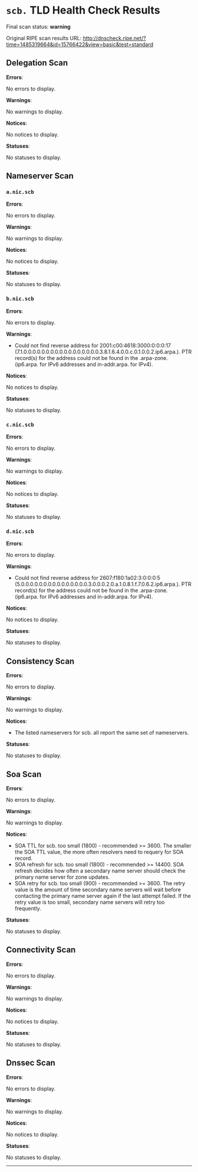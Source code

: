 # `scb.` TLD Health Check Results

Final scan status: **warning** 

Original RIPE scan results URL: http://dnscheck.ripe.net/?time=1485319664&id=15766422&view=basic&test=standard

## Delegation Scan

**Errors**:

No errors to display.

**Warnings**:

No warnings to display.

**Notices**:

No notices to display.

**Statuses**:

No statuses to display.

## Nameserver Scan

### `a.nic.scb`

**Errors**:

No errors to display.

**Warnings**:

No warnings to display.

**Notices**:

No notices to display.

**Statuses**:

No statuses to display.

### `b.nic.scb`

**Errors**:

No errors to display.

**Warnings**:

* Could not find reverse address for 2001:c00:4618:3000:0:0:0:17 (7.1.0.0.0.0.0.0.0.0.0.0.0.0.0.0.0.0.0.3.8.1.6.4.0.0.c.0.1.0.0.2.ip6.arpa.). PTR record(s) for the address could not be found in the .arpa-zone. (ip6.arpa. for IPv6 addresses and in-addr.arpa. for IPv4).

**Notices**:

No notices to display.

**Statuses**:

No statuses to display.

### `c.nic.scb`

**Errors**:

No errors to display.

**Warnings**:

No warnings to display.

**Notices**:

No notices to display.

**Statuses**:

No statuses to display.

### `d.nic.scb`

**Errors**:

No errors to display.

**Warnings**:

* Could not find reverse address for 2607:f180:1a02:3:0:0:0:5 (5.0.0.0.0.0.0.0.0.0.0.0.0.0.0.0.3.0.0.0.2.0.a.1.0.8.1.f.7.0.6.2.ip6.arpa.). PTR record(s) for the address could not be found in the .arpa-zone. (ip6.arpa. for IPv6 addresses and in-addr.arpa. for IPv4).

**Notices**:

No notices to display.

**Statuses**:

No statuses to display.

## Consistency Scan

**Errors**:

No errors to display.

**Warnings**:

No warnings to display.

**Notices**:

* The listed nameservers for scb. all report the same set of nameservers.

**Statuses**:

No statuses to display.

## Soa Scan

**Errors**:

No errors to display.

**Warnings**:

No warnings to display.

**Notices**:

* SOA TTL for scb. too small (1800) - recommended >= 3600. The smaller the SOA TTL value, the more often resolvers need to requery for SOA record.
* SOA refresh for scb. too small (1800) - recommended >= 14400. SOA refresh decides how often a secondary name server should check the primary name server for zone updates.
* SOA retry for scb. too small (900) - recommended >= 3600. The retry value is the amount of time secondary name servers will wait before contacting the primary name server again if the last attempt failed. If the retry value is too small, secondary name servers will retry too frequently.

**Statuses**:

No statuses to display.

## Connectivity Scan

**Errors**:

No errors to display.

**Warnings**:

No warnings to display.

**Notices**:

No notices to display.

**Statuses**:

No statuses to display.

## Dnssec Scan

**Errors**:

No errors to display.

**Warnings**:

No warnings to display.

**Notices**:

No notices to display.

**Statuses**:

No statuses to display.


---
